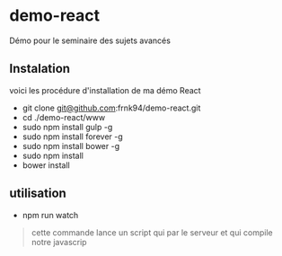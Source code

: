 # demo-react
Démo pour le seminaire des sujets avancés

## Instalation
voici les procédure d'installation de ma démo React
+ git clone git@github.com:frnk94/demo-react.git
+ cd ./demo-react/www
+ sudo npm install gulp -g
+ sudo npm install forever -g
+ sudo npm install bower -g
+ sudo npm install
+ bower install

## utilisation
+ npm run watch

> cette commande lance un script qui par le serveur et qui compile notre javascrip